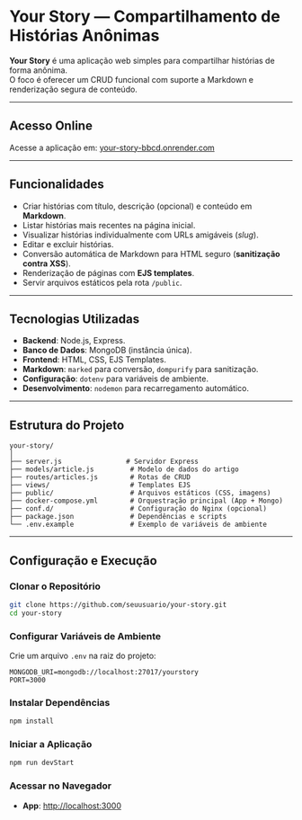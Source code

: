 # Your Story — Compartilhamento de Histórias Anônimas

**Your Story** é uma aplicação web simples para compartilhar histórias de forma anônima.  
O foco é oferecer um CRUD funcional com suporte a Markdown e renderização segura de conteúdo.

---

## Acesso Online
Acesse a aplicação em: [your-story-bbcd.onrender.com](https://your-story-bbcd.onrender.com/)

---

## Funcionalidades

- Criar histórias com título, descrição (opcional) e conteúdo em **Markdown**.
- Listar histórias mais recentes na página inicial.
- Visualizar histórias individualmente com URLs amigáveis (*slug*).
- Editar e excluir histórias.
- Conversão automática de Markdown para HTML seguro (**sanitização contra XSS**).
- Renderização de páginas com **EJS templates**.
- Servir arquivos estáticos pela rota `/public`.

---

## Tecnologias Utilizadas

- **Backend**: Node.js, Express.
- **Banco de Dados**: MongoDB (instância única).
- **Frontend**: HTML, CSS, EJS Templates.
- **Markdown**: `marked` para conversão, `dompurify` para sanitização.
- **Configuração**: `dotenv` para variáveis de ambiente.
- **Desenvolvimento**: `nodemon` para recarregamento automático.

---

## Estrutura do Projeto

```
your-story/
│
├── server.js                # Servidor Express
├── models/article.js         # Modelo de dados do artigo
├── routes/articles.js        # Rotas de CRUD
├── views/                    # Templates EJS
├── public/                   # Arquivos estáticos (CSS, imagens)
├── docker-compose.yml        # Orquestração principal (App + Mongo)
├── conf.d/                   # Configuração do Nginx (opcional)
├── package.json              # Dependências e scripts
└── .env.example              # Exemplo de variáveis de ambiente
```

---

## Configuração e Execução

### Clonar o Repositório
```bash
git clone https://github.com/seuusuario/your-story.git
cd your-story
```

### Configurar Variáveis de Ambiente
Crie um arquivo `.env` na raiz do projeto:
```env
MONGODB_URI=mongodb://localhost:27017/yourstory
PORT=3000
```

### Instalar Dependências
```bash
npm install
```

### Iniciar a Aplicação
```bash
npm run devStart
```

### Acessar no Navegador
- **App**: [http://localhost:3000](http://localhost:3000)
